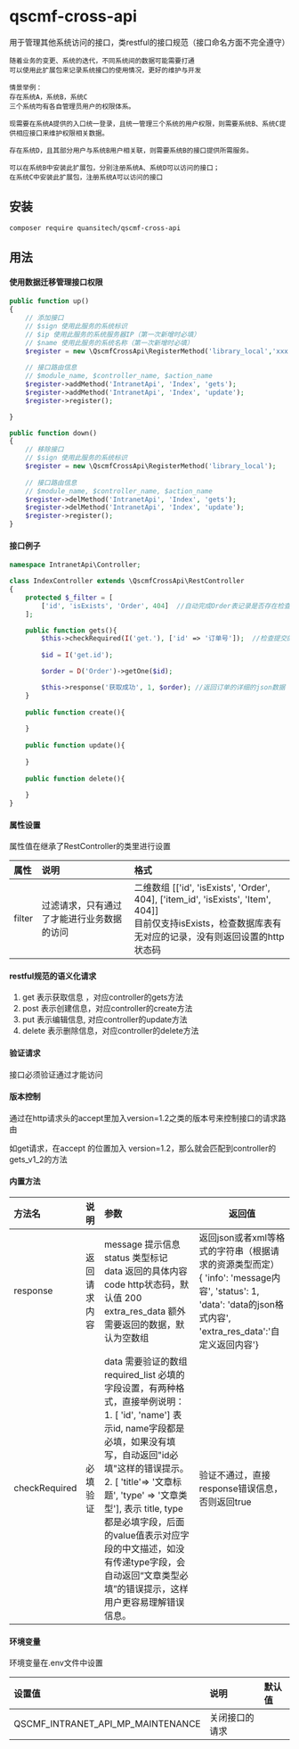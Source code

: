 # qscmf-cross-api

用于管理其他系统访问的接口，类restful的接口规范（接口命名方面不完全遵守）

```text
随着业务的变更、系统的迭代，不同系统间的数据可能需要打通
可以使用此扩展包来记录系统接口的使用情况，更好的维护与开发

情景举例：
存在系统A，系统B，系统C
三个系统均有各自管理员用户的权限体系。

现需要在系统A提供的入口统一登录，且统一管理三个系统的用户权限，则需要系统B、系统C提供相应接口来维护权限相关数据。

存在系统D，且其部分用户与系统B用户相关联，则需要系统B的接口提供所需服务。

可以在系统B中安装此扩展包，分别注册系统A、系统D可以访问的接口；
在系统C中安装此扩展包，注册系统A可以访问的接口

```
## 安装

```
composer require quansitech/qscmf-cross-api
```

## 用法


#### 使用数据迁移管理接口权限
```php
public function up()
{
    // 添加接口
    // $sign 使用此服务的系统标识
    // $ip 使用此服务的系统服务器IP（第一次新增时必填）
    // $name 使用此服务的系统名称（第一次新增时必填）
    $register = new \QscmfCrossApi\RegisterMethod('library_local','xxx','本地');
    
    // 接口路由信息
    // $module_name, $controller_name, $action_name
    $register->addMethod('IntranetApi', 'Index', 'gets');
    $register->addMethod('IntranetApi', 'Index', 'update');
    $register->register();

}
```

```php
public function down()
{
    // 移除接口
    // $sign 使用此服务的系统标识
    $register = new \QscmfCrossApi\RegisterMethod('library_local');
    
    // 接口路由信息
    // $module_name, $controller_name, $action_name
    $register->delMethod('IntranetApi', 'Index', 'gets');
    $register->delMethod('IntranetApi', 'Index', 'update');
    $register->register();
}
```


#### 接口例子

```php
namespace IntranetApi\Controller;

class IndexController extends \QscmfCrossApi\RestController
{
    protected $_filter = [
        ['id', 'isExists', 'Order', 404]  //自动完成Order表记录是否存在检查，如果不存在返回404
    ];

    public function gets(){
        $this->checkRequired(I('get.'), ['id' => '订单号']);  //检查提交的参数是否有id，否则会返回订单号不存在的提示
        
        $id = I('get.id');

        $order = D('Order')->getOne($id);

        $this->response('获取成功', 1, $order); //返回订单的详细的json数据
    }
    
    public function create(){
        
    }
    
    public function update(){
        
    }
    
    public function delete(){
        
    }
}
```



#### 属性设置

属性值在继承了RestController的类里进行设置

| 属性            | 说明                                       | 格式                                                         |
| :-------------- | :----------------------------------------- | :----------------------------------------------------------- |
| filter          | 过滤请求，只有通过了才能进行业务数据的访问 | 二维数组  [['id', 'isExists', 'Order', 404], ['item_id', 'isExists', 'Item', 404]] <br />目前仅支持isExists，检查数据库表有无对应的记录，没有则返回设置的http状态码 |



#### restful规范的语义化请求

1. get 表示获取信息 ，对应controller的gets方法
2. post 表示创建信息，对应controller的create方法
3. put 表示编辑信息, 对应controller的update方法
4. delete 表示删除信息，对应controller的delete方法



#### 验证请求
接口必须验证通过才能访问


#### 版本控制

通过在http请求头的accept里加入version=1.2之类的版本号来控制接口的请求路由

如get请求，在accept 的位置加入 version=1.2，那么就会匹配到controller的  gets_v1_2的方法



#### 内置方法

| 方法名                | 说明                   | 参数                                                         | 返回值                                                       |
| :-------------------- | :--------------------- | :----------------------------------------------------------- | ------------------------------------------------------------ |
| response              | 返回请求内容           | message  提示信息<br />status 类型标记<br />data 返回的具体内容<br />code http状态码，默认值 200<br />extra_res_data 额外需要返回的数据，默认为空数组 | 返回json或者xml等格式的字符串（根据请求的资源类型而定）<br />{  'info': 'message内容', 'status': 1, 'data': 'data的json格式内容', 'extra_res_data':'自定义返回内容'} |
| checkRequired         | 必填验证               | data 需要验证的数组<br />required_list 必填的字段设置，有两种格式，直接举例说明： 1. [ 'id', 'name'] 表示id, name字段都是必填，如果没有填写，自动返回"id必填"这样的错误提示。 2. [ 'title'=> '文章标题', 'type' => '文章类型'], 表示 title, type都是必填字段，后面的value值表示对应字段的中文描述，如没有传递type字段，会自动返回“文章类型必填”的错误提示，这样用户更容易理解错误信息。 | 验证不通过，直接response错误信息，否则返回true               |


#### 环境变量

环境变量在.env文件中设置

| 设置值                  | 说明           | 默认值 |
| :---------------------- | :------------- | :----- |
| QSCMF_INTRANET_API_MP_MAINTENANCE | 关闭接口的请求 |        |